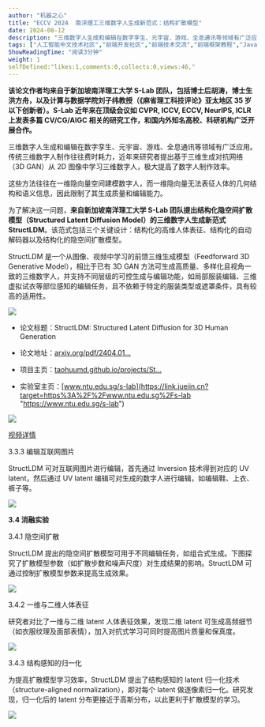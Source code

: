 ```yaml
---
author: "机器之心"
title: "ECCV 2024  南洋理工三维数字人生成新范式：结构扩散模型"
date: 2024-08-12
description: "三维数字人生成和编辑在数字孪生、元宇宙、游戏、全息通讯等领域有广泛应用。传统三维数字人制作往往费时耗力，近年来研究者提出基于三维生成对抗网络（3D GAN）从 2D 图像中学习三维数字人"
tags: ["人工智能中文技术社区","前端开发社区","前端技术交流","前端框架教程","JavaScript 学习资源","CSS 技巧与最佳实践","HTML5 最新动态","前端工程师职业发展","开源前端项目","前端技术趋势"]
ShowReadingTime: "阅读3分钟"
weight: 1
selfDefined:"likes:1,comments:0,collects:0,views:46,"
---
```

**该论文作者均来自于新加坡南洋理工大学 S-Lab 团队，包括博士后胡涛，博士生洪方舟，以及计算与数据学院刘子纬教授（《麻省理工科技评论》亚太地区 35 岁以下创新者）。S-Lab 近年来在顶级会议如 CVPR, ICCV, ECCV, NeurIPS, ICLR 上发表多篇 CV/CG/AIGC 相关的研究工作，和国内外知名高校、科研机构广泛开展合作。**

三维数字人生成和编辑在数字孪生、元宇宙、游戏、全息通讯等领域有广泛应用。传统三维数字人制作往往费时耗力，近年来研究者提出基于三维生成对抗网络（3D GAN）从 2D 图像中学习三维数字人，极大提高了数字人制作效率。

这些方法往往在一维隐向量空间建模数字人，而一维隐向量无法表征人体的几何结构和语义信息，因此限制了其生成质量和编辑能力。

为了解决这一问题，**来自新加坡南洋理工大学 S-Lab 团队提出结构化隐空间扩散模型（Structured Latent Diffusion Model）的三维数字人生成新范式 StructLDM**。该范式包括三个关键设计：结构化的高维人体表征、结构化的自动解码器以及结构化的隐空间扩散模型。

StructLDM 是一个从图像、视频中学习的前馈三维生成模型（Feedforward 3D Generative Model），相比于已有 3D GAN 方法可生成高质量、多样化且视角一致的三维数字人，并支持不同层级的可控生成与编辑功能，如局部服装编辑、三维虚拟试衣等部位感知的编辑任务，且不依赖于特定的服装类型或遮罩条件，具有较高的适用性。

![](/images/jueJin/5d72519a19264ea.png)

*   论文标题：StructLDM: Structured Latent Diffusion for 3D Human Generation
    
*   论文地址：[arxiv.org/pdf/2404.01…](https://link.juejin.cn?target=https%3A%2F%2Farxiv.org%2Fpdf%2F2404.01241 "https://arxiv.org/pdf/2404.01241")
    
*   项目主页：[taohuumd.github.io/projects/St…](https://link.juejin.cn?target=https%3A%2F%2Ftaohuumd.github.io%2Fprojects%2FStructLDM "https://taohuumd.github.io/projects/StructLDM")
    
*   实验室主页：[www.ntu.edu.sg/s-lab](https://link.juejin.cn?target=https%3A%2F%2Fwww.ntu.edu.sg%2Fs-lab "https://www.ntu.edu.sg/s-lab")
    

![](/images/jueJin/9b4231764ad440f.png)

[视频详情](https://link.juejin.cn?target=)

3.3.3 编辑互联网图片

StructLDM 可对互联网图片进行编辑，首先通过 Inversion 技术得到对应的 UV latent，然后通过 UV latent 编辑可对生成的数字人进行编辑，如编辑鞋、上衣、裤子等。

![](/images/jueJin/314829514bb0460.png)

**3.4 消融实验**

3.4.1 隐空间扩散

StructLDM 提出的隐空间扩散模型可用于不同编辑任务，如组合式生成。下图探究了扩散模型参数（如扩散步数和噪声尺度）对生成结果的影响。StructLDM 可通过控制扩散模型参数来提高生成效果。

![](/images/jueJin/56ba1d2c8dfd45f.png)

3.4.2 一维与二维人体表征

研究者对比了一维与二维 latent 人体表征效果，发现二维 latent 可生成高频细节（如衣服纹理及面部表情），加入对抗式学习可同时提高图片质量和保真度。

![](/images/jueJin/38efe59ef8614c5.png)

3.4.3 结构感知的归一化

为提高扩散模型学习效率，StructLDM 提出了结构感知的 latent 归一化技术 （structure-aligned normalization），即对每个 latent 做逐像素归一化。研究发现，归一化后的 latent 分布更接近于高斯分布，以此更利于扩散模型的学习。

![](/images/jueJin/89d9e2d7f6474ec.png)